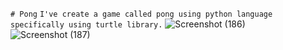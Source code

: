 ```# Pong```
```I've create a game called pong using python language specifically using turtle library.```
![Screenshot (186)](https://user-images.githubusercontent.com/72202814/126814230-4f85d487-fc5a-4662-93af-68ef863c59cc.png)
![Screenshot (187)](https://user-images.githubusercontent.com/72202814/126814234-31a89caf-6d4d-4fe6-b0c9-8eeff8363cfc.png)

